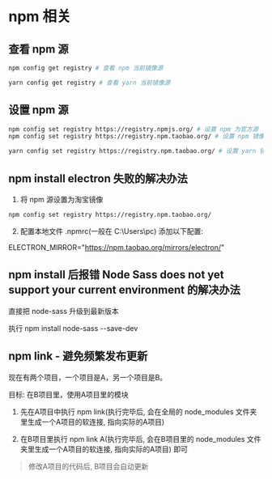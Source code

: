 # npm 相关

## 查看 npm 源
```bash
npm config get registry # 查看 npm 当前镜像源

yarn config get registry # 查看 yarn 当前镜像源

```

## 设置 npm 源
```bash
npm config set registry https://registry.npmjs.org/ # 设置 npm 为官方源
npm config set registry https://registry.npm.taobao.org/ # 设置 npm 镜像源为淘宝镜像

yarn config set registry https://registry.npm.taobao.org/ # 设置 yarn 镜像源为淘宝镜像
```

## npm install electron 失败的解决办法

1. 将 npm 源设置为淘宝镜像
```bash
npm config set registry https://registry.npm.taobao.org/
```

2. 配置本地文件 .npmrc(一般在 C:\Users\pc)
添加以下配置:

ELECTRON_MIRROR="https://npm.taobao.org/mirrors/electron/"

## npm install 后报错 Node Sass does not yet support your current environment 的解决办法

直接把 node-sass 升级到最新版本

执行 npm install node-sass --save-dev

## npm link - 避免频繁发布更新

现在有两个项目，一个项目是A，另一个项目是B。

目标: 在B项目里，使用A项目里的模块

1. 先在A项目中执行 npm link(执行完毕后, 会在全局的 node_modules 文件夹里生成一个A项目的软连接, 指向实际的A项目)

2. 在B项目里执行 npm link A(执行完毕后, 会在B项目里的 node_modules 文件夹里生成一个A项目的软连接, 指向实际的A项目) 即可

> 修改A项目的代码后, B项目会自动更新


